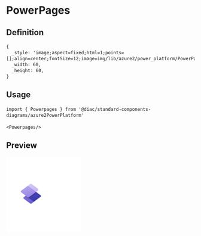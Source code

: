 # PowerPages

## Definition

```
{
  _style: 'image;aspect=fixed;html=1;points=[];align=center;fontSize=12;image=img/lib/azure2/power_platform/PowerPages.svg;strokeColor=none;',
  _width: 60,
  _height: 60,
}
```

## Usage

```
import { Powerpages } from '@diac/standard-components-diagrams/azure2PowerPlatform'

<Powerpages/>
```

## Preview

<img src="./powerpages.png" width="200"/>
